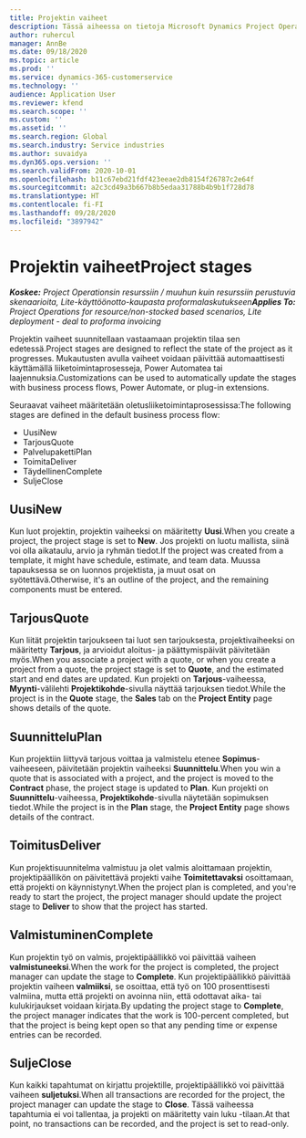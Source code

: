 ```yaml
---
title: Projektin vaiheet
description: Tässä aiheessa on tietoja Microsoft Dynamics Project Operationsin projektivaiheista.
author: ruhercul
manager: AnnBe
ms.date: 09/18/2020
ms.topic: article
ms.prod: ''
ms.service: dynamics-365-customerservice
ms.technology: ''
audience: Application User
ms.reviewer: kfend
ms.search.scope: ''
ms.custom: ''
ms.assetid: ''
ms.search.region: Global
ms.search.industry: Service industries
ms.author: suvaidya
ms.dyn365.ops.version: ''
ms.search.validFrom: 2020-10-01
ms.openlocfilehash: b11c67ebd21fdf423eeae2db8154f26787c2e64f
ms.sourcegitcommit: a2c3cd49a3b667b8b5edaa31788b4b9b1f728d78
ms.translationtype: HT
ms.contentlocale: fi-FI
ms.lasthandoff: 09/28/2020
ms.locfileid: "3897942"
---
```

# <a name="project-stages"></a><span data-ttu-id="ca62d-103">Projektin vaiheet</span><span class="sxs-lookup"><span data-stu-id="ca62d-103">Project stages</span></span>

<span data-ttu-id="ca62d-104">_**Koskee:** Project Operationsin resurssiin / muuhun kuin resurssiin perustuvia skenaarioita, Lite-käyttöönotto-kaupasta proformalaskutukseen_</span><span class="sxs-lookup"><span data-stu-id="ca62d-104">_**Applies To:** Project Operations for resource/non-stocked based scenarios, Lite deployment - deal to proforma invoicing_</span></span>

<span data-ttu-id="ca62d-105">Projektin vaiheet suunnitellaan vastaamaan projektin tilaa sen edetessä.</span><span class="sxs-lookup"><span data-stu-id="ca62d-105">Project stages are designed to reflect the state of the project as it progresses.</span></span> <span data-ttu-id="ca62d-106">Mukautusten avulla vaiheet voidaan päivittää automaattisesti käyttämällä liiketoimintaprosesseja, Power Automatea tai laajennuksia.</span><span class="sxs-lookup"><span data-stu-id="ca62d-106">Customizations can be used to automatically update the stages with business process flows, Power Automate, or plug-in extensions.</span></span>

<span data-ttu-id="ca62d-107">Seuraavat vaiheet määritetään oletusliiketoimintaprosessissa:</span><span class="sxs-lookup"><span data-stu-id="ca62d-107">The following stages are defined in the default business process flow:</span></span>

- <span data-ttu-id="ca62d-108">Uusi</span><span class="sxs-lookup"><span data-stu-id="ca62d-108">New</span></span>
- <span data-ttu-id="ca62d-109">Tarjous</span><span class="sxs-lookup"><span data-stu-id="ca62d-109">Quote</span></span>
- <span data-ttu-id="ca62d-110">Palvelupaketti</span><span class="sxs-lookup"><span data-stu-id="ca62d-110">Plan</span></span>
- <span data-ttu-id="ca62d-111">Toimita</span><span class="sxs-lookup"><span data-stu-id="ca62d-111">Deliver</span></span>
- <span data-ttu-id="ca62d-112">Täydellinen</span><span class="sxs-lookup"><span data-stu-id="ca62d-112">Complete</span></span>
- <span data-ttu-id="ca62d-113">Sulje</span><span class="sxs-lookup"><span data-stu-id="ca62d-113">Close</span></span> 

## <a name="new"></a><span data-ttu-id="ca62d-114">Uusi</span><span class="sxs-lookup"><span data-stu-id="ca62d-114">New</span></span>

<span data-ttu-id="ca62d-115">Kun luot projektin, projektin vaiheeksi on määritetty **Uusi**.</span><span class="sxs-lookup"><span data-stu-id="ca62d-115">When you create a project, the project stage is set to **New**.</span></span> <span data-ttu-id="ca62d-116">Jos projekti on luotu mallista, siinä voi olla aikataulu, arvio ja ryhmän tiedot.</span><span class="sxs-lookup"><span data-stu-id="ca62d-116">If the project was created from a template, it might have schedule, estimate, and team data.</span></span> <span data-ttu-id="ca62d-117">Muussa tapauksessa se on luonnos projektista, ja muut osat on syötettävä.</span><span class="sxs-lookup"><span data-stu-id="ca62d-117">Otherwise, it's an outline of the project, and the remaining components must be entered.</span></span>

## <a name="quote"></a><span data-ttu-id="ca62d-118">Tarjous</span><span class="sxs-lookup"><span data-stu-id="ca62d-118">Quote</span></span>

<span data-ttu-id="ca62d-119">Kun liität projektin tarjoukseen tai luot sen tarjouksesta, projektivaiheeksi on määritetty **Tarjous**, ja arvioidut aloitus- ja päättymispäivät päivitetään myös.</span><span class="sxs-lookup"><span data-stu-id="ca62d-119">When you associate a project with a quote, or when you create a project from a quote, the project stage is set to **Quote**, and the estimated start and end dates are updated.</span></span> <span data-ttu-id="ca62d-120">Kun projekti on **Tarjous**-vaiheessa, **Myynti**-välilehti **Projektikohde**-sivulla näyttää tarjouksen tiedot.</span><span class="sxs-lookup"><span data-stu-id="ca62d-120">While the project is in the **Quote** stage, the **Sales** tab on the **Project Entity** page shows details of the quote.</span></span>

## <a name="plan"></a><span data-ttu-id="ca62d-121">Suunnittelu</span><span class="sxs-lookup"><span data-stu-id="ca62d-121">Plan</span></span>

<span data-ttu-id="ca62d-122">Kun projektiin liittyvä tarjous voittaa ja valmistelu etenee **Sopimus**-vaiheeseen, päivitetään projektin vaiheeksi **Suunnittelu**.</span><span class="sxs-lookup"><span data-stu-id="ca62d-122">When you win a quote that is associated with a project, and the project is moved to the **Contract** phase, the project stage is updated to **Plan**.</span></span> <span data-ttu-id="ca62d-123">Kun projekti on **Suunnittelu**-vaiheessa, **Projektikohde**-sivulla näytetään sopimuksen tiedot.</span><span class="sxs-lookup"><span data-stu-id="ca62d-123">While the project is in the **Plan** stage, the **Project Entity** page shows details of the contract.</span></span>

## <a name="deliver"></a><span data-ttu-id="ca62d-124">Toimitus</span><span class="sxs-lookup"><span data-stu-id="ca62d-124">Deliver</span></span>

<span data-ttu-id="ca62d-125">Kun projektisuunnitelma valmistuu ja olet valmis aloittamaan projektin, projektipäällikön on päivitettävä projekti vaihe **Toimitettavaksi** osoittamaan, että projekti on käynnistynyt.</span><span class="sxs-lookup"><span data-stu-id="ca62d-125">When the project plan is completed, and you're ready to start the project, the project manager should update the project stage to **Deliver** to show that the project has started.</span></span>

## <a name="complete"></a><span data-ttu-id="ca62d-126">Valmistuminen</span><span class="sxs-lookup"><span data-stu-id="ca62d-126">Complete</span></span> 

<span data-ttu-id="ca62d-127">Kun projektin työ on valmis, projektipäällikkö voi päivittää vaiheen **valmistuneeksi**.</span><span class="sxs-lookup"><span data-stu-id="ca62d-127">When the work for the project is completed, the project manager can update the stage to **Complete**.</span></span> <span data-ttu-id="ca62d-128">Kun projektipäällikkö päivittää projektin vaiheen **valmiiksi**, se osoittaa, että työ on 100 prosenttisesti valmiina, mutta että projekti on avoinna niin, että odottavat aika- tai kulukirjaukset voidaan kirjata.</span><span class="sxs-lookup"><span data-stu-id="ca62d-128">By updating the project stage to **Complete**, the project manager indicates that the work is 100-percent completed, but that the project is being kept open so that any pending time or expense entries can be recorded.</span></span>

## <a name="close"></a><span data-ttu-id="ca62d-129">Sulje</span><span class="sxs-lookup"><span data-stu-id="ca62d-129">Close</span></span>

<span data-ttu-id="ca62d-130">Kun kaikki tapahtumat on kirjattu projektille, projektipäällikkö voi päivittää vaiheen **suljetuksi**.</span><span class="sxs-lookup"><span data-stu-id="ca62d-130">When all transactions are recorded for the project, the project manager can update the stage to **Close**.</span></span> <span data-ttu-id="ca62d-131">Tässä vaiheessa tapahtumia ei voi tallentaa, ja projekti on määritetty vain luku -tilaan.</span><span class="sxs-lookup"><span data-stu-id="ca62d-131">At that point, no transactions can be recorded, and the project is set to read-only.</span></span>

